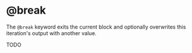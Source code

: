 # @break

The `@break` keyword exits the current block and optionally overwrites this iteration's output with another value.

TODO